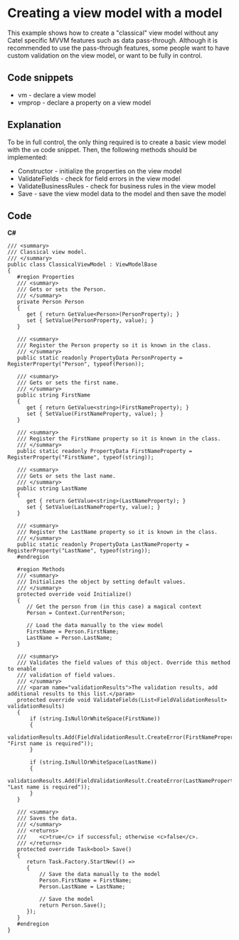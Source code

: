 # Creating a view model with a model

This example shows how to create a "classical" view model without any Catel specific MVVM features such as data pass-through. Although it is recommended to use the pass-through features, some people want to have custom validation on the view model, or want to be fully in control.

## Code snippets

-   vm - declare a view model
-   vmprop - declare a property on a view model

## Explanation

To be in full control, the only thing required is to create a basic view model with the `vm` code snippet. Then, the following methods should be implemented:

-   Constructor - initialize the properties on the view model
-   ValidateFields - check for field errors in the view model
-   ValidateBusinessRules - check for business rules in the view model
-   Save - save the view model data to the model and then save the model

## Code

**C\#**

```
/// <summary>
/// Classical view model.
/// </summary>
public class ClassicalViewModel : ViewModelBase
{
   #region Properties
   /// <summary>
   /// Gets or sets the Person.
   /// </summary>
   private Person Person
   {
      get { return GetValue<Person>(PersonProperty); }
      set { SetValue(PersonProperty, value); }
   }

   /// <summary>
   /// Register the Person property so it is known in the class.
   /// </summary>
   public static readonly PropertyData PersonProperty = RegisterProperty("Person", typeof(Person));

   /// <summary>
   /// Gets or sets the first name.
   /// </summary>
   public string FirstName
   {
      get { return GetValue<string>(FirstNameProperty); }
      set { SetValue(FirstNameProperty, value); }
   }

   /// <summary>
   /// Register the FirstName property so it is known in the class.
   /// </summary>
   public static readonly PropertyData FirstNameProperty = RegisterProperty("FirstName", typeof(string));

   /// <summary>
   /// Gets or sets the last name.
   /// </summary>
   public string LastName
   {
      get { return GetValue<string>(LastNameProperty); }
      set { SetValue(LastNameProperty, value); }
   }

   /// <summary>
   /// Register the LastName property so it is known in the class.
   /// </summary>
   public static readonly PropertyData LastNameProperty = RegisterProperty("LastName", typeof(string));
   #endregion

   #region Methods
   /// <summary>
   /// Initializes the object by setting default values.
   /// </summary>   
   protected override void Initialize()
   {
      // Get the person from (in this case) a magical context
      Person = Context.CurrentPerson;
 
      // Load the data manually to the view model
      FirstName = Person.FirstName;
      LastName = Person.LastName;
   }

   /// <summary>
   /// Validates the field values of this object. Override this method to enable
   /// validation of field values.
   /// </summary>
   /// <param name="validationResults">The validation results, add additional results to this list.</param>
   protected override void ValidateFields(List<FieldValidationResult> validationResults)
   {
       if (string.IsNullOrWhiteSpace(FirstName))
       {
           validationResults.Add(FieldValidationResult.CreateError(FirstNameProperty, "First name is required"));
       }
 
       if (string.IsNullOrWhiteSpace(LastName))
       {
           validationResults.Add(FieldValidationResult.CreateError(LastNameProperty, "Last name is required"));
       }
   }

   /// <summary>
   /// Saves the data.
   /// </summary>
   /// <returns>
   ///    <c>true</c> if successful; otherwise <c>false</c>.
   /// </returns>   
   protected override Task<bool> Save()
   {
      return Task.Factory.StartNew(() =>
      {
          // Save the data manually to the model
          Person.FirstName = FirstName;
          Person.LastName = LastName;
 
          // Save the model
          return Person.Save();
      });
   }
   #endregion
}
```
